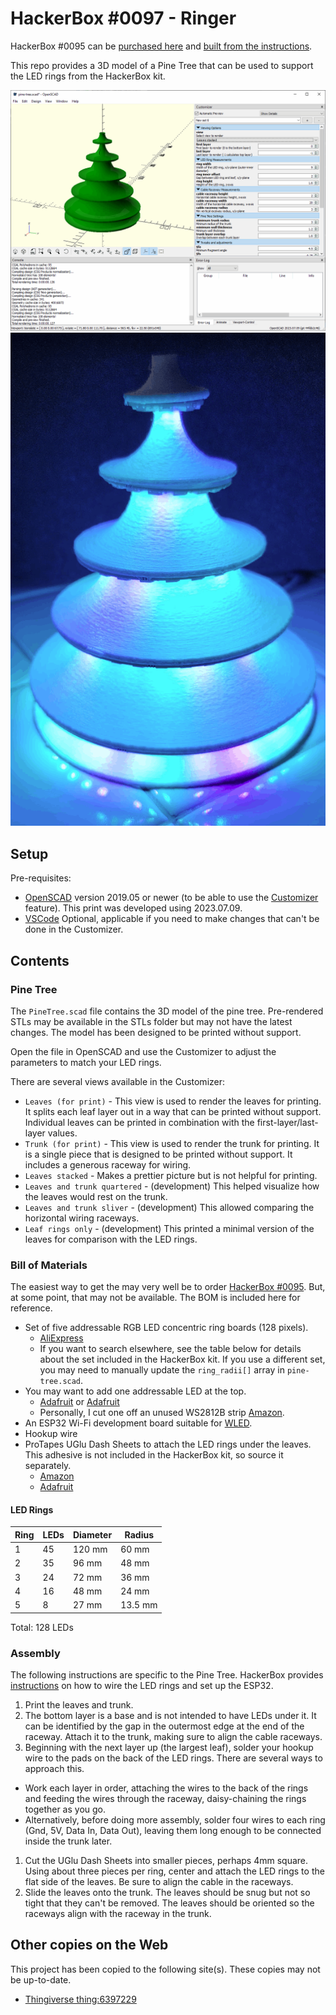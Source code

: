 # HackerBox #0097 - Ringer

HackerBox #0095 can be [purchased here](https://hackerboxes.com/collections/past-hackerboxes/products/hackerbox-0097-ringer) and [built from the instructions](https://www.instructables.com/HackerBox-0097-Ringer/).

This repo provides a 3D model of a Pine Tree that can be used to support the LED rings from the HackerBox kit.

![Pine Tree viewable in OpenSCAD](images/pine-tree-openscad.png) ![Pine Tree with LEDs](images/pine-tree-with-leds.png)

## Setup

Pre-requisites:
* [OpenSCAD](https://openscad.org/downloads.html#snapshots) version 2019.05 or newer (to be able to use the [Customizer](https://en.wikibooks.org/wiki/OpenSCAD_User_Manual/Customizer) feature). This print was developed using 2023.07.09.
* [VSCode](https://code.visualstudio.com/download) Optional, applicable if you need to make changes that can't be done in the Customizer.

## Contents

### Pine Tree

The `PineTree.scad` file contains the 3D model of the pine tree. Pre-rendered STLs may be available in the STLs folder but may not have the latest changes. The model has been designed to be printed without support.

Open the file in OpenSCAD and use the Customizer to adjust the parameters to match your LED rings.

There are several views available in the Customizer:
* `Leaves (for print)` - This view is used to render the leaves for printing. It splits each leaf layer out in a way that can be printed without support. Individual leaves can be printed in combination with the first-layer/last-layer values.
* `Trunk (for print)` - This view is used to render the trunk for printing. It is a single piece that is designed to be printed without support. It includes a generous raceway for wiring.
* `Leaves stacked` - Makes a prettier picture but is not helpful for printing.
* `Leaves and trunk quartered` - (development) This helped visualize how the leaves would rest on the trunk.
* `Leaves and trunk sliver` - (development) This allowed comparing the horizontal wiring raceways.
* `Leaf rings only` - (development) This printed a minimal version of the leaves for comparison with the LED rings.

### Bill of Materials

The easiest way to get the may very well be to order [HackerBox #0095](https://hackerboxes.com/collections/past-hackerboxes/products/hackerbox-0097-ringer). But, at some point, that may not be available. The BOM is included here for reference.

* Set of five addressable RGB LED concentric ring boards (128 pixels). 
  * [AliExpress](https://www.aliexpress.us/item/3256803493397431.html)
  * If you want to search elsewhere, see the table below for details about the set included in the HackerBox kit. If you use a different set, you may need to manually update the `ring_radii[]` array in `pine-tree.scad`.
* You may want to add one addressable LED at the top.
  * [Adafruit](https://www.adafruit.com/product/1655) or [Adafruit](https://www.adafruit.com/product/2424)
  * Personally, I cut one off an unused WS2812B strip [Amazon](https://www.amazon.com/LOAMLIN-WS2812B-Individually-Addressable-Waterproof/dp/B0956C7KFR).
* An ESP32 Wi-Fi development board suitable for [WLED](https://kno.wled.ge/).
* Hookup wire
* ProTapes UGlu Dash Sheets to attach the LED rings under the leaves. This adhesive is not included in the HackerBox kit, so source it separately.
  * [Amazon](https://www.amazon.com/ProTapes-306UGLU600-UGlu-Dash-Sheets/dp/B06XCCRPRY)
  * [Adafruit](https://www.adafruit.com/product/2424)

#### LED Rings

| Ring | LEDs | Diameter | Radius  |
|------|------|----------|---------|
| 1    | 45   |   120 mm | 60 mm   |
| 2    | 35   |    96 mm | 48 mm   |
| 3    | 24   |    72 mm | 36 mm   |
| 4    | 16   |    48 mm | 24 mm   |
| 5    | 8    |    27 mm | 13.5 mm |

Total: 128 LEDs

### Assembly

The following instructions are specific to the Pine Tree. HackerBox provides [instructions](https://www.instructables.com/HackerBox-0097-Ringer/) on how to wire the LED rings and set up the ESP32.

1. Print the leaves and trunk.
1. The bottom layer is a base and is not intended to have LEDs under it. It can be identified by the gap in the outermost edge at the end of the raceway. Attach it to the trunk, making sure to align the cable raceways.
1. Beginning with the next layer up (the largest leaf), solder your hookup wire to the pads on the back of the LED rings. There are several ways to approach this.
  * Work each layer in order, attaching the wires to the back of the rings and feeding the wires through the raceway, daisy-chaining the rings together as you go.
  * Alternatively, before doing more assembly, solder four wires to each ring (Gnd, 5V, Data In, Data Out), leaving them long enough to be connected inside the trunk later.
1. Cut the UGlu Dash Sheets into smaller pieces, perhaps 4mm square. Using about three pieces per ring, center and attach the LED rings to the flat side of the leaves. Be sure to align the cable in the raceways.
1. Slide the leaves onto the trunk. The leaves should be snug but not so tight that they can't be removed. The leaves should be oriented so the raceways align with the raceway in the trunk.

## Other copies on the Web

This project has been copied to the following site(s). These copies may not be up-to-date.

* [Thingiverse thing:6397229](https://www.thingiverse.com/thing:6397229)
